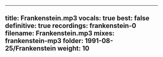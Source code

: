 
---
title: Frankenstein.mp3
vocals: true
best: false
definitive: true
recordings: frankenstein-0
filename: Frankenstein.mp3
mixes: frankenstein-mp3
folder: 1991-08-25/Frankenstein
weight: 10
---
